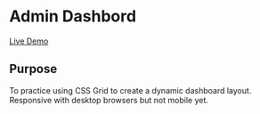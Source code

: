 # Admin Dashbord

[Live Demo](https://strallia.github.io/admin-dashbord/)

## Purpose

To practice using CSS Grid to create a dynamic dashboard layout. Responsive with desktop browsers but not mobile yet.